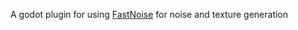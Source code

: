 A godot plugin for using [FastNoise] for noise and texture generation

<!-- HIDDEN -->
[FastNoise]: https://github.com/Auburn/FastNoise